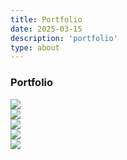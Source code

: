 ```yaml
---
title: Portfolio
date: 2025-03-15
description: 'portfolio'
type: about
---
```


### Portfolio

<div class="carousel" unique-script-id="w-w-dm-id">
  <div class="responsive-container-block bigContainer">
    <div class="responsive-container-block Container">
      <div class="swiper mySwiper">
        <div class="swiper-wrapper">
          <div class="swiper-slide">
            <div class="card">
              <img class="cardImg" src="https://workik-widget-assets.s3.amazonaws.com/widget-assets/images/mp26.svg">
            </div>
          </div>
          <div class="swiper-slide">
            <div class="card">
              <img class="cardImg" src="https://workik-widget-assets.s3.amazonaws.com/widget-assets/images/mp27.svg">
            </div>
          </div>
          <div class="swiper-slide">
            <div class="card">
              <img class="cardImg" src="https://workik-widget-assets.s3.amazonaws.com/widget-assets/images/mp26.svg">
            </div>
          </div>
          <div class="swiper-slide">
            <div class="card">
              <img class="cardImg" src="https://workik-widget-assets.s3.amazonaws.com/widget-assets/images/mp27.svg">
            </div>
          </div>
          <div class="swiper-slide">
            <div class="card">
              <img class="cardImg" src="https://workik-widget-assets.s3.amazonaws.com/widget-assets/images/mp26.svg">
            </div>
          </div>
        </div>
        <div class="swiper-pagination container-block">
        </div>
      </div>
    </div>
  </div>
</div>
